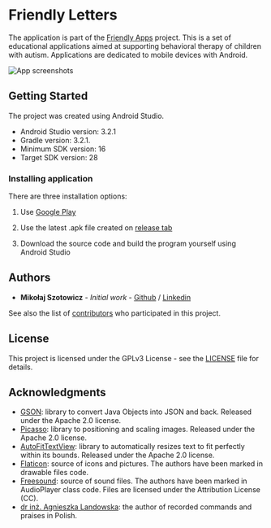 # Friendly Letters

The application is part of the [Friendly Apps](http://autyzm.eti.pg.gda.pl) project. This is a set of educational applications aimed at supporting behavioral therapy of children with autism. Applications are dedicated to mobile devices with Android.

![App screenshots](https://github.com/szotowicz/Friendly_letters/blob/master/screenshots/multi.jpg)

## Getting Started

The project was created using Android Studio.

- Android Studio version: 3.2.1
- Gradle version: 3.2.1.
- Minimum SDK version: 16
- Target SDK version: 28

### Installing application

There are three installation options:

1. Use [Google Play](https://play.google.com/store/apps/TODO)

2. Use the latest .apk file created on [release tab](https://github.com/szotowicz/Friendly_letters/releases)

3. Download the source code and build the program yourself using Android Studio




## Authors

- **Mikołaj Szotowicz** - *Initial work* - [Github](https://github.com/szotowicz) / [Linkedin](https://pl.linkedin.com/in/szotowicz) 

See also the list of [contributors](https://github.com/szotowicz/Friendly_letters/graphs/contributors) who participated in this project.


## License

This project is licensed under the GPLv3 License - see the [LICENSE](https://github.com/szotowicz/Friendly_letters/blob/master/LICENSE) file for details.


## Acknowledgments

- [GSON](https://github.com/google/gson): library to convert Java Objects into JSON and back. Released under the Apache 2.0 license.
- [Picasso](https://square.github.io/picasso/): library to positioning and scaling images. Released under the Apache 2.0 license.
- [AutoFitTextView](https://github.com/grantland/android-autofittextview): library to automatically resizes text to fit perfectly within its bounds. Released under the Apache 2.0 license.
- [Flaticon](https://www.flaticon.com/): source of icons and pictures. The authors have been marked in drawable files code.
- [Freesound](https://freesound.org/): source of sound files. The authors have been marked in AudioPlayer class code. Files are licensed under the Attribution License (CC).
- [dr inż. Agnieszka Landowska](http://pg.edu.pl/nailie): the author of recorded commands and praises in Polish.
